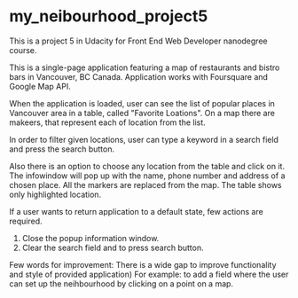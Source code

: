 # my_neibourhood_project5
This is a project 5 in Udacity for Front End Web Developer nanodegree course.

This is a single-page application featuring a map of restaurants and bistro bars in Vancouver, BC Canada. 
Application works with Foursquare and Google Map API.

When the application is loaded, user can see the list of popular places in Vancouver area in a table, called "Favorite Loations".
On a map there are makeers, that represent each of location from the list.

In order to filter given locations, user can type a keyword in a search field and press the search button.

Also there is an option to choose any location from the table and click on it. The infowindow will pop up with the name, phone number and address of a chosen place. All the markers are replaced from the map. The table shows only highlighted location.

If a user wants to return application to a default state, few actions are required.
1. Close the popup information window.
2. Clear the search field and to press search button.

Few words for improvement:
There is a wide gap to improve functionality and style of provided application) 
For example: to add a field where the user can set up the neihbourhood by clicking on a point on a map.
